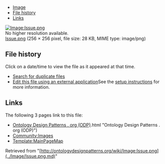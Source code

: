 * [Image](../Image/Issue.png.md#file)
* [File history](../Image/Issue.png.md#filehistory)
* [Links](../Image/Issue.png.md#filelinks)

[![Image:Issue.png](../../../images/3/3c/Issue.png)](../../../images/3/3c/Issue.png)  
No higher resolution available.  
[Issue.png](../../../images/3/3c/Issue.png)‎ (256 × 256 pixel, file size: 28 KB, MIME type: image/png)

## File history

Click on a date/time to view the file as it appeared at that time.



  
* [Search for duplicate files](http://ontologydesignpatterns.org/wiki/Special:FileDuplicateSearch/Issue.png "Special:FileDuplicateSearch/Issue.png")
* [Edit this file using an external application](http://ontologydesignpatterns.org/wiki/index.php?title=Image:Issue.png&action=edit&externaledit=true&mode=file "Image:Issue.png")See the [setup instructions](http://www.mediawiki.org/wiki/Manual:External_editors "http://www.mediawiki.org/wiki/Manual:External_editors") for more information.

## Links



The following 3 pages link to this file:


* [Ontology Design Patterns . org (ODP)](../Ontology_Design_Patterns_._org_(ODP).md).html "Ontology Design Patterns . org (ODP)")
* [Community:Images](../Community/Images.md "Community:Images")
* [Template:MainPageMap](../Template/MainPageMap.md "Template:MainPageMap")


Retrieved from "[http://ontologydesignpatterns.org/wiki/Image:Issue.png](../Image/Issue.png.md)"